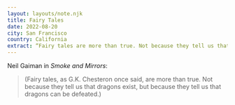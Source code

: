 ```yaml
---
layout: layouts/note.njk
title: Fairy Tales
date: 2022-08-20
city: San Francisco
country: California
extract: “Fairy tales are more than true. Not because they tell us that dragons exist, but because they tell us that dragons can be defeated.”
---
```


Neil Gaiman in _Smoke and Mirrors_:

> (Fairy tales, as G.K. Chesteron once said, are more than true. Not because they tell us that dragons exist, but because they tell us that dragons can be defeated.)
